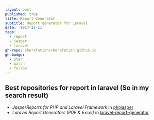 ```yaml
---
layout: post
published: true
title: Report Generator
subtitle: Report generator for Laravel
date: '2017-11-11'
tags:
  - report
  - jasper
  - laravel
gh-repo: sherafatian/sherafatian.github.io
gh-badge:
  - star
  - watch
  - follow
---
```

## Best repositories for report in laravel (So in my search result)

* _JasperReports for PHP and Laravel Framework_ in [phpjasper](https://github.com/lavela/phpjasper)
* _Laravel Report Generators (PDF & Excel)_ in [laravel-report-generator](https://github.com/Jimmy-JS/laravel-report-generator)
